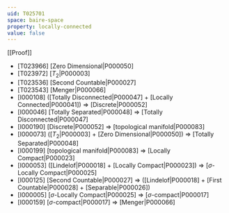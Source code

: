 ```yaml
---
uid: T025701
space: baire-space
property: locally-connected
value: false
---
```

[[Proof]]

* [T023966] [Zero Dimensional|P000050]
* [T023972] [$T_2$|P000003]
* [T023536] [Second Countable|P000027]
* [T023543] [Menger|P000066]
* [I000108] ([Totally Disconnected|P000047] + [Locally Connected|P000041]) => [Discrete|P000052]
* [I000046] [Totally Separated|P000048] => [Totally Disconnected|P000047]
* [I000190] [Discrete|P000052] => [topological manifold|P000083]
* [I000073] ([$T_2$|P000003] + [Zero Dimensional|P000050]) => [Totally Separated|P000048]
* [I000199] [topological manifold|P000083] => [Locally Compact|P000023]
* [I000053] ([Lindelof|P000018] + [Locally Compact|P000023]) => [$\sigma$-Locally Compact|P000025]
* [I000125] [Second Countable|P000027] => ([Lindelof|P000018] + [First Countable|P000028] + [Separable|P000026])
* [I000005] [$\sigma$-Locally Compact|P000025] => [$\sigma$-compact|P000017]
* [I000159] [$\sigma$-compact|P000017] => [Menger|P000066]

